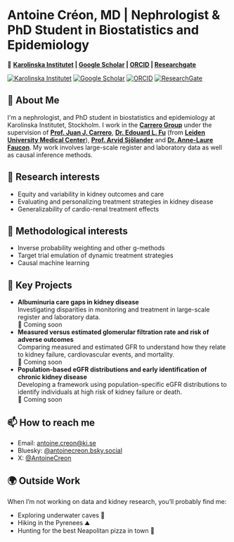 # Antoine Créon, MD | Nephrologist & PhD Student in Biostatistics and Epidemiology

🔗 **[Karolinska Institutet](https://ki.se/en/people/antoine-creon) | [Google Scholar](https://scholar.google.com/citations?user=Vq6GANsAAAAJ&hl=fr&oi=ao) | [ORCID](https://orcid.org/0009-0006-6498-0257) | [Researchgate](https://www.researchgate.net/profile/Antoine-Creon)**

[![Karolinska Institutet](https://img.shields.io/badge/KI-0055A4?style=for-the-badge&logo=karolinska-institutet&logoColor=white)](https://ki.se/en/people/antoine-creon)
[![Google Scholar](https://img.shields.io/badge/Google%20Scholar-4285F4?style=for-the-badge&logo=google-scholar&logoColor=white)](https://scholar.google.com/citations?user=Vq6GANsAAAAJ&hl=fr&oi=ao)
[![ORCID](https://img.shields.io/badge/ORCID-00A1E1?style=for-the-badge&logo=orcid&logoColor=white)](https://orcid.org/0009-0006-6498-0257)
[![ResearchGate](https://img.shields.io/badge/ResearchGate-00CCBB?style=for-the-badge&logo=researchgate&logoColor=white)](https://www.researchgate.net/profile/Antoine-Creon)

## 📌 About Me  
I'm a nephrologist, and PhD student in biostatistics and epidemiology at Karolinska Institutet, Stockholm. I work in the **[Carrero Group](https://ki.se/en/research/research-areas-centres-and-networks/research-groups/cardio-renal-epidemiology-juan-jesus-carreros-research-group)** under the supervision of **[Prof. Juan J. Carrero](https://ki.se/en/people/juan-jesus-carrero)**, **[Dr. Edouard L. Fu](https://edouard-fu.github.io/)** (from **[Leiden University Medical Center](https://www.lumc.nl/en/)**), **[Prof. Arvid Sjölander](https://ki.se/en/people/arvid-sjolander#about-me)** and **[Dr. Anne-Laure Faucon](https://ki.se/en/people/annelaure-faucon)**. My work involves large-scale register and laboratory data as well as causal inference methods.

## 🔬 Research interests
- Equity and variability in kidney outcomes and care
- Evaluating and personalizing treatment strategies in kidney disease
- Generalizability of cardio-renal treatment effects

## 🔧 Methodological interests
- Inverse probability weighting and other g-methods
- Target trial emulation of dynamic treatment strategies
- Causal machine learning

## 🚀 Key Projects
- **Albuminuria care gaps in kidney disease**  
  Investigating disparities in monitoring and treatment in large-scale register and laboratory data.  
  🔗 Coming soon
- **Measured versus estimated glomerular filtration rate and risk of adverse outcomes**  
  Comparing measured and estimated GFR to understand how they relate to kidney failure, cardiovascular events, and mortality.  
  🔗 Coming soon
- **Population-based eGFR distributions and early identification of chronic kidney disease**  
  Developing a framework using population-specific eGFR distributions to identify individuals at high risk of kidney failure or death.  
  🔗 Coming soon

## 📫 How to reach me
- Email: [antoine.creon@ki.se](mailto:antoine.creon@ki.se)
- Bluesky: [@antoinecreon.bsky.social](https://bsky.app/profile/antoinecreon.bsky.social)
- X: [@AntoineCreon](https://x.com/AntoineCreon)

## 🌍 Outside Work
When I’m not working on data and kidney research, you’ll probably find me:  
- Exploring underwater caves 🤿 
- Hiking in the Pyrenees ⛰️  
- Hunting for the best Neapolitan pizza in town 🍕  
